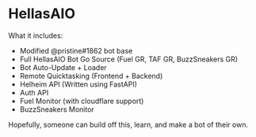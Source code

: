 # HellasAIO

What it includes:
- Modified @pristine#1862 bot base
- Full HellasAIO Bot Go Source (Fuel GR, TAF GR, BuzzSneakers GR)
- Bot Auto-Update + Loader
- Remote Quicktasking (Frontend + Backend)
- Helheim API (Written using FastAPI)
- Auth API
- Fuel Monitor (with cloudflare support)
- BuzzSneakers Monitor

Hopefully, someone can build off this, learn, and make a bot of their own.
